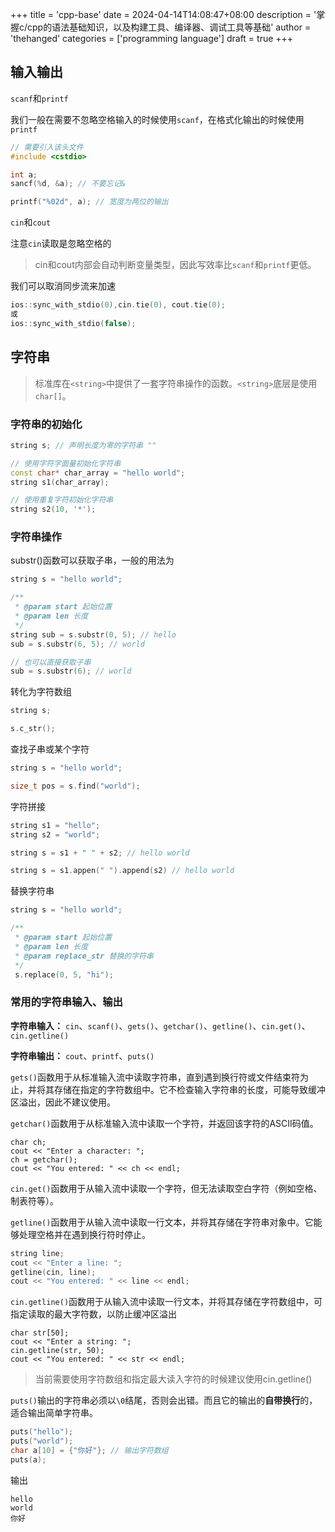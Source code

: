 +++
title = 'cpp-base'
date = 2024-04-14T14:08:47+08:00
description = '掌握c/cpp的语法基础知识，以及构建工具、编译器、调试工具等基础'
author = 'thehanged'
categories = ['programming language']
draft = true
+++

## 输入输出

`scanf`和`printf`

我们一般在需要不忽略空格输入的时候使用`scanf`，在格式化输出的时候使用`printf`

```cpp
// 需要引入该头文件
#include <cstdio>

int a;
sancf(%d, &a); // 不要忘记&

printf("%02d", a); // 宽度为两位的输出
```

`cin`和`cout`

注意`cin`读取是忽略空格的

>cin和cout内部会自动判断变量类型，因此写效率比`scanf`和`printf`更低。

我们可以取消同步流来加速

```cpp
ios::sync_with_stdio(0),cin.tie(0), cout.tie(0); 
或
ios::sync_with_stdio(false);
```

## 字符串

> 标准库在`<string>`中提供了一套字符串操作的函数。`<string>`底层是使用`char[]`。

### 字符串的初始化

```cpp
string s; // 声明长度为零的字符串 ""

// 使用字符字面量初始化字符串
const char* char_array = "hello world";
string s1(char_array);

// 使用重复字符初始化字符串
string s2(10, '*');
```


### 字符串操作
substr()函数可以获取子串，一般的用法为

```cpp
string s = "hello world";

/**
 * @param start 起始位置
 * @param len 长度
 */
string sub = s.substr(0, 5); // hello
sub = s.substr(6, 5); // world

// 也可以直接获取子串
sub = s.substr(6); // world
```

转化为字符数组
```cpp
string s;

s.c_str();
```

查找子串或某个字符
```cpp
string s = "hello world";

size_t pos = s.find("world");
```

字符拼接
```cpp
string s1 = "hello";
string s2 = "world";

string s = s1 + " " + s2; // hello world

string s = s1.appen(" ").append(s2) // hello world
```

替换字符串
```cpp
string s = "hello world";

/**
 * @param start 起始位置
 * @param len 长度
 * @param replace_str 替换的字符串
 */
 s.replace(0, 5, "hi");
```
### 常用的字符串输入、输出
**字符串输入：** `cin`、`scanf()`、`gets()`、`getchar()`、`getline()`、`cin.get()`、`cin.getline()`

**字符串输出：** `cout`、`printf`、`puts()`

`gets()`函数用于从标准输入流中读取字符串，直到遇到换行符或文件结束符为止，并将其存储在指定的字符数组中。它不检查输入字符串的长度，可能导致缓冲区溢出，因此不建议使用。

`getchar()`函数用于从标准输入流中读取一个字符，并返回该字符的ASCII码值。
```
char ch;
cout << "Enter a character: ";
ch = getchar();
cout << "You entered: " << ch << endl;
```

`cin.get()`函数用于从输入流中读取一个字符，但无法读取空白字符（例如空格、制表符等）。

`getline()`函数用于从输入流中读取一行文本，并将其存储在字符串对象中。它能够处理空格并在遇到换行符时停止。
```cpp
string line;
cout << "Enter a line: ";
getline(cin, line);
cout << "You entered: " << line << endl;
```

`cin.getline()`函数用于从输入流中读取一行文本，并将其存储在字符数组中，可指定读取的最大字符数，以防止缓冲区溢出
```
char str[50];
cout << "Enter a string: ";
cin.getline(str, 50);
cout << "You entered: " << str << endl;
```
> 当前需要使用字符数组和指定最大读入字符的时候建议使用cin.getline()


`puts()`输出的字符串必须以`\0`结尾，否则会出错。而且它的输出的**自带换行**的，适合输出简单字符串。
```cpp
puts("hello");
puts("world");
char a[10] = {"你好"}; // 输出字符数组
puts(a);
```

输出
```
hello
world
你好

```